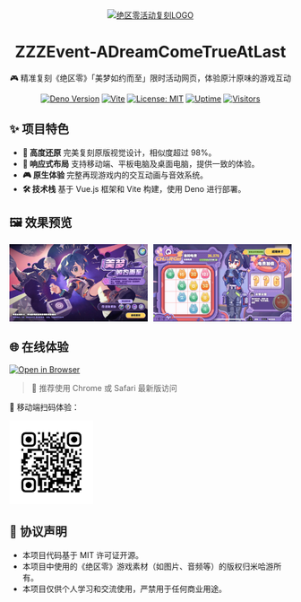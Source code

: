<div align="center">
  <a href="https://zzz-event.deno.dev/" target="_blank" rel="noopener noreferrer">
    <img width="180" src="https://fastcdn.mihoyo.com/static-resource-v2/2025/01/16/a35fb8692bda00dcecf3bb81bedbb583_6851083330073124616.png" alt="绝区零活动复刻LOGO">
  </a>
  <h1>ZZZEvent-ADreamComeTrueAtLast</h1>
  <p>🎮 精准复刻《绝区零》「美梦如约而至」限时活动网页，体验原汁原味的游戏互动</p>

[![Deno Version](https://img.shields.io/badge/deno-blue?logo=deno)](https://deno.land)
[![Vite](https://img.shields.io/badge/vite-blueviolet?logo=vite)](https://vitejs.dev/)
[![License: MIT](https://img.shields.io/badge/License-MIT-yellow.svg)](LICENSE)
[![Uptime](https://img.shields.io/website?url=https%3A%2F%2Fzzz-event.deno.dev)](https://zzz-event.deno.dev)
[![Visitors](https://visitor-badge.laobi.icu/badge?page_id=ZZZEvent-ADreamComeTrueAtLast)](https://zzz-event.deno.dev)

</div>

## ✨ 项目特色

- **🎯 高度还原** 完美复刻原版视觉设计，相似度超过 98%。
- **📱 响应式布局** 支持移动端、平板电脑及桌面电脑，提供一致的体验。
- **🎮 原生体验** 完整再现游戏内的交互动画与音效系统。
- **🛠️ 技术栈** 基于 Vue.js 框架和 Vite 构建，使用 Deno 进行部署。

## 🖼️ 效果预览

<div style="display: flex; gap: 2%;">
  <img src="./docs/preview1.jpg" alt="活动主界面预览" style="width: 49%;" />
  <img src="./docs/preview2.jpg" alt="活动互动环节预览" style="width: 49%;" />
</div>

## 🌐 在线体验

[![Open in Browser](https://img.shields.io/badge/点击体验-在线演示-blue?logo=google-chrome)](https://zzz-event.deno.dev)

> 📱 推荐使用 Chrome 或 Safari 最新版访问

📱 移动端扫码体验：

<div>
  <img src="./docs/qr_code.jpg" width="150" alt="扫码体验">
</div>

## 📄 协议声明

- 本项目代码基于 MIT 许可证开源。
- 本项目中使用的《绝区零》游戏素材（如图片、音频等）的版权归米哈游所有。
- 本项目仅供个人学习和交流使用，严禁用于任何商业用途。

